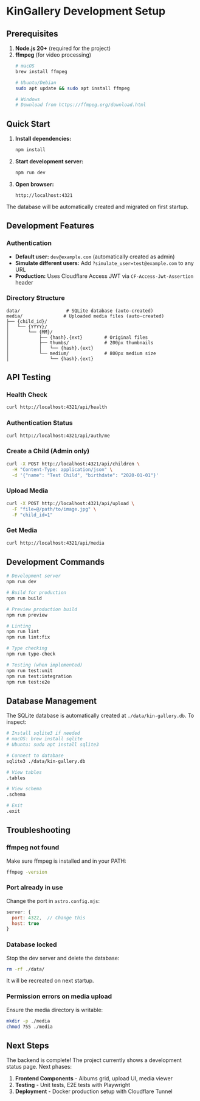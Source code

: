# KinGallery Development Setup

## Prerequisites

1. **Node.js 20+** (required for the project)
2. **ffmpeg** (for video processing)
   ```bash
   # macOS
   brew install ffmpeg
   
   # Ubuntu/Debian
   sudo apt update && sudo apt install ffmpeg
   
   # Windows
   # Download from https://ffmpeg.org/download.html
   ```

## Quick Start

1. **Install dependencies:**
   ```bash
   npm install
   ```

2. **Start development server:**
   ```bash
   npm run dev
   ```

3. **Open browser:**
   ```
   http://localhost:4321
   ```

The database will be automatically created and migrated on first startup.

## Development Features

### Authentication
- **Default user:** `dev@example.com` (automatically created as admin)
- **Simulate different users:** Add `?simulate_user=test@example.com` to any URL
- **Production:** Uses Cloudflare Access JWT via `CF-Access-Jwt-Assertion` header

### Directory Structure
```
data/                 # SQLite database (auto-created)
media/               # Uploaded media files (auto-created)
├── {child_id}/
│   └── {YYYY}/
│       └── {MM}/
│           ├── {hash}.{ext}        # Original files
│           ├── thumbs/             # 200px thumbnails
│           │   └── {hash}.{ext}
│           └── medium/             # 800px medium size
│               └── {hash}.{ext}
```

## API Testing

### Health Check
```bash
curl http://localhost:4321/api/health
```

### Authentication Status
```bash
curl http://localhost:4321/api/auth/me
```

### Create a Child (Admin only)
```bash
curl -X POST http://localhost:4321/api/children \
  -H "Content-Type: application/json" \
  -d '{"name": "Test Child", "birthdate": "2020-01-01"}'
```

### Upload Media
```bash
curl -X POST http://localhost:4321/api/upload \
  -F "file=@/path/to/image.jpg" \
  -F "child_id=1"
```

### Get Media
```bash
curl http://localhost:4321/api/media
```

## Development Commands

```bash
# Development server
npm run dev

# Build for production
npm run build

# Preview production build
npm run preview

# Linting
npm run lint
npm run lint:fix

# Type checking
npm run type-check

# Testing (when implemented)
npm run test:unit
npm run test:integration
npm run test:e2e
```

## Database Management

The SQLite database is automatically created at `./data/kin-gallery.db`. To inspect:

```bash
# Install sqlite3 if needed
# macOS: brew install sqlite
# Ubuntu: sudo apt install sqlite3

# Connect to database
sqlite3 ./data/kin-gallery.db

# View tables
.tables

# View schema
.schema

# Exit
.exit
```

## Troubleshooting

### ffmpeg not found
Make sure ffmpeg is installed and in your PATH:
```bash
ffmpeg -version
```

### Port already in use
Change the port in `astro.config.mjs`:
```js
server: {
  port: 4322,  // Change this
  host: true
}
```

### Database locked
Stop the dev server and delete the database:
```bash
rm -rf ./data/
```
It will be recreated on next startup.

### Permission errors on media upload
Ensure the media directory is writable:
```bash
mkdir -p ./media
chmod 755 ./media
```

## Next Steps

The backend is complete! The project currently shows a development status page. Next phases:

1. **Frontend Components** - Albums grid, upload UI, media viewer
2. **Testing** - Unit tests, E2E tests with Playwright
3. **Deployment** - Docker production setup with Cloudflare Tunnel